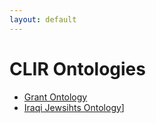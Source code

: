 ```yaml
---
layout: default
---
```

# CLIR Ontologies

* [Grant Ontology](grants)
* [Iraqi Jewsihts Ontology](irish-jewish-society)]